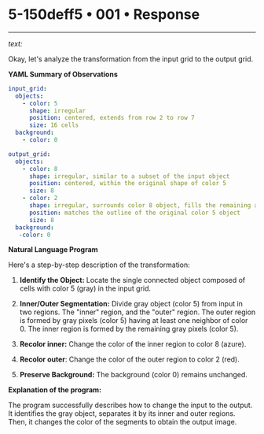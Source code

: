 # 5-150deff5 • 001 • Response

---

*text:*

Okay, let's analyze the transformation from the input grid to the output grid.

**YAML Summary of Observations**

```yaml
input_grid:
  objects:
    - color: 5
      shape: irregular
      position: centered, extends from row 2 to row 7
      size: 16 cells
  background:
    - color: 0

output_grid:
  objects:
    - color: 8
      shape: irregular, similar to a subset of the input object
      position: centered, within the original shape of color 5
      size: 8
    - color: 2
      shape: irregular, surrounds color 8 object, fills the remaining area
      position: matches the outline of the original color 5 object
      size: 8
  background:
   -color: 0
```

**Natural Language Program**

Here's a step-by-step description of the transformation:

1.  **Identify the Object:** Locate the single connected object composed of cells with color 5 (gray) in the input grid.

2.  **Inner/Outer Segmentation:** Divide gray object (color 5) from input in two regions. The "inner" region, and the "outer" region.
The outer region is formed by gray pixels (color 5) having at least one neighbor of color 0. The inner region is formed by the remaining gray pixels (color 5).

3.  **Recolor inner:** Change the color of the inner region to color 8 (azure).

4. **Recolor outer**: Change the color of the outer region to color 2 (red).

5.  **Preserve Background:** The background (color 0) remains unchanged.

**Explanation of the program:**

The program successfully describes how to change the input to the output. It identifies the gray object, separates it by its inner and outer regions. Then, it changes the color of the segments to obtain the output image.

